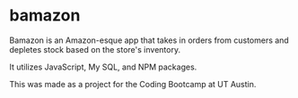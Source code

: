 # bamazon

Bamazon is an Amazon-esque app that takes in orders from customers and depletes stock based on the store's inventory. 

It utilizes JavaScript, My SQL, and NPM packages.

This was made as a project for the Coding Bootcamp at UT Austin.